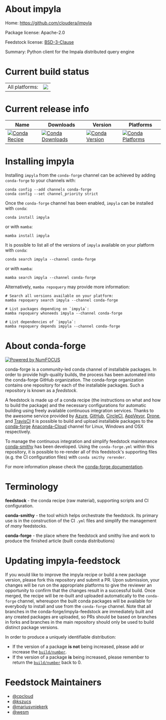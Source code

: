 About impyla
============

Home: https://github.com/cloudera/impyla

Package license: Apache-2.0

Feedstock license: [BSD-3-Clause](https://github.com/conda-forge/impyla-feedstock/blob/main/LICENSE.txt)

Summary: Python client for the Impala distributed query engine

Current build status
====================


<table><tr><td>All platforms:</td>
    <td>
      <a href="https://dev.azure.com/conda-forge/feedstock-builds/_build/latest?definitionId=4986&branchName=main">
        <img src="https://dev.azure.com/conda-forge/feedstock-builds/_apis/build/status/impyla-feedstock?branchName=main">
      </a>
    </td>
  </tr>
</table>

Current release info
====================

| Name | Downloads | Version | Platforms |
| --- | --- | --- | --- |
| [![Conda Recipe](https://img.shields.io/badge/recipe-impyla-green.svg)](https://anaconda.org/conda-forge/impyla) | [![Conda Downloads](https://img.shields.io/conda/dn/conda-forge/impyla.svg)](https://anaconda.org/conda-forge/impyla) | [![Conda Version](https://img.shields.io/conda/vn/conda-forge/impyla.svg)](https://anaconda.org/conda-forge/impyla) | [![Conda Platforms](https://img.shields.io/conda/pn/conda-forge/impyla.svg)](https://anaconda.org/conda-forge/impyla) |

Installing impyla
=================

Installing `impyla` from the `conda-forge` channel can be achieved by adding `conda-forge` to your channels with:

```
conda config --add channels conda-forge
conda config --set channel_priority strict
```

Once the `conda-forge` channel has been enabled, `impyla` can be installed with `conda`:

```
conda install impyla
```

or with `mamba`:

```
mamba install impyla
```

It is possible to list all of the versions of `impyla` available on your platform with `conda`:

```
conda search impyla --channel conda-forge
```

or with `mamba`:

```
mamba search impyla --channel conda-forge
```

Alternatively, `mamba repoquery` may provide more information:

```
# Search all versions available on your platform:
mamba repoquery search impyla --channel conda-forge

# List packages depending on `impyla`:
mamba repoquery whoneeds impyla --channel conda-forge

# List dependencies of `impyla`:
mamba repoquery depends impyla --channel conda-forge
```


About conda-forge
=================

[![Powered by
NumFOCUS](https://img.shields.io/badge/powered%20by-NumFOCUS-orange.svg?style=flat&colorA=E1523D&colorB=007D8A)](https://numfocus.org)

conda-forge is a community-led conda channel of installable packages.
In order to provide high-quality builds, the process has been automated into the
conda-forge GitHub organization. The conda-forge organization contains one repository
for each of the installable packages. Such a repository is known as a *feedstock*.

A feedstock is made up of a conda recipe (the instructions on what and how to build
the package) and the necessary configurations for automatic building using freely
available continuous integration services. Thanks to the awesome service provided by
[Azure](https://azure.microsoft.com/en-us/services/devops/), [GitHub](https://github.com/),
[CircleCI](https://circleci.com/), [AppVeyor](https://www.appveyor.com/),
[Drone](https://cloud.drone.io/welcome), and [TravisCI](https://travis-ci.com/)
it is possible to build and upload installable packages to the
[conda-forge](https://anaconda.org/conda-forge) [Anaconda-Cloud](https://anaconda.org/)
channel for Linux, Windows and OSX respectively.

To manage the continuous integration and simplify feedstock maintenance
[conda-smithy](https://github.com/conda-forge/conda-smithy) has been developed.
Using the ``conda-forge.yml`` within this repository, it is possible to re-render all of
this feedstock's supporting files (e.g. the CI configuration files) with ``conda smithy rerender``.

For more information please check the [conda-forge documentation](https://conda-forge.org/docs/).

Terminology
===========

**feedstock** - the conda recipe (raw material), supporting scripts and CI configuration.

**conda-smithy** - the tool which helps orchestrate the feedstock.
                   Its primary use is in the construction of the CI ``.yml`` files
                   and simplify the management of *many* feedstocks.

**conda-forge** - the place where the feedstock and smithy live and work to
                  produce the finished article (built conda distributions)


Updating impyla-feedstock
=========================

If you would like to improve the impyla recipe or build a new
package version, please fork this repository and submit a PR. Upon submission,
your changes will be run on the appropriate platforms to give the reviewer an
opportunity to confirm that the changes result in a successful build. Once
merged, the recipe will be re-built and uploaded automatically to the
`conda-forge` channel, whereupon the built conda packages will be available for
everybody to install and use from the `conda-forge` channel.
Note that all branches in the conda-forge/impyla-feedstock are
immediately built and any created packages are uploaded, so PRs should be based
on branches in forks and branches in the main repository should only be used to
build distinct package versions.

In order to produce a uniquely identifiable distribution:
 * If the version of a package **is not** being increased, please add or increase
   the [``build/number``](https://docs.conda.io/projects/conda-build/en/latest/resources/define-metadata.html#build-number-and-string).
 * If the version of a package **is** being increased, please remember to return
   the [``build/number``](https://docs.conda.io/projects/conda-build/en/latest/resources/define-metadata.html#build-number-and-string)
   back to 0.

Feedstock Maintainers
=====================

* [@cpcloud](https://github.com/cpcloud/)
* [@kszucs](https://github.com/kszucs/)
* [@mariusvniekerk](https://github.com/mariusvniekerk/)
* [@wesm](https://github.com/wesm/)

